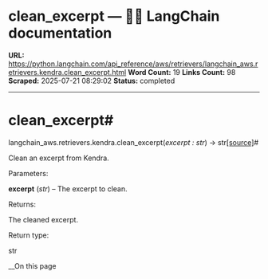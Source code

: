 # clean_excerpt — 🦜🔗 LangChain  documentation

**URL:** https://python.langchain.com/api_reference/aws/retrievers/langchain_aws.retrievers.kendra.clean_excerpt.html
**Word Count:** 19
**Links Count:** 98
**Scraped:** 2025-07-21 08:29:02
**Status:** completed

---

# clean\_excerpt\#

langchain\_aws.retrievers.kendra.clean\_excerpt\(_excerpt : str_\) → str[\[source\]](https://python.langchain.com/api_reference/_modules/langchain_aws/retrievers/kendra.html#clean_excerpt)\#     

Clean an excerpt from Kendra.

Parameters:     

**excerpt** \(_str_\) – The excerpt to clean.

Returns:     

The cleaned excerpt.

Return type:     

str

__On this page